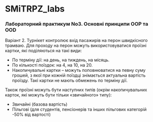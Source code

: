 # SMiTRPZ_labs
### Лабораторний практикум No3. ​Основні принципи OOP та OOD
Варіант 2. Турнікет контролює вхід пасажирів на перон швидкісного трамваю. Для проходу на перон можуть використовуватися проїзні картки, які поділяються на такі види:
  * По терміну дії: на день, на тиждень, на місяць.
  * По кількості поїздок: на 4, на 10, на 20.
  * Накопичувальні картки – можуть поповнюватися на певну суму грошей, з якої при
кожній поїздці знімається актуальна вартість проїзду. Такі картки не мають
обмежень по терміну дії.

Також проїзні можуть бути наступних типів (окрім накопичувальних карток, які можуть
бути тільки «звичайного» типу):
  * Звичайні (базова вартість)
  * Пільгові (для студентів, пенсіонерів та інших пільгових категорій -50% від вартості)